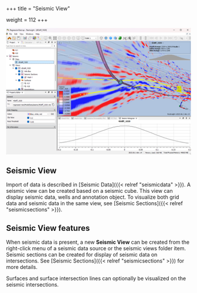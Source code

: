 +++
title = "Seismic View"

weight = 112
+++

![](/images/3d-main-window/SeismicView.png)

## Seismic View
Import of data is described in [Seismic Data]({{< relref "seismicdata" >}}). A seismic view can be created based on a seismic cube. This view can display seismic data, wells and annotation object. To visualize both grid data and seismic data in the same view, see [Seismic Sections]({{< relref "seismicsections" >}}).

## Seismic View features
When seismic data is present, a new **Seismic View** can be created from the right-click menu of a seismic data source or the seismic views folder item. Seismic sections can be created for display of seismic data on intersections. See [Seismic Sections]({{< relref "seismicsections" >}}) for more details.

Surfaces and surface intersection lines can optionally be visualized on the seismic intersections.
